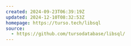 ```yaml
---
created: 2024-09-23T06:39:19Z
updated: 2024-12-10T08:32:53Z
homepage: https://turso.tech/libsql
source:
  - https://github.com/tursodatabase/libsql/
---
```

